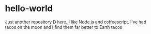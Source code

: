 # hello-world
Just another repository
D here, I like Node.js and coffeescript.
I've had tacos on the moon and I find them far better to Earth tacos
